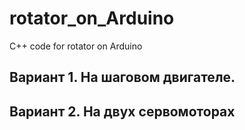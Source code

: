 # rotator_on_Arduino
C++ code for rotator on Arduino

## Вариант 1. На шаговом двигателе.

## Вариант 2. На двух сервомоторах
